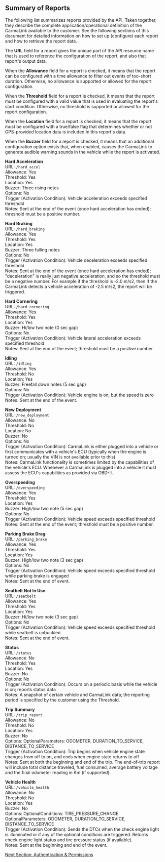 <h2>Summary of Reports</h2>  
The following list summarizes reports provided by the API. Taken together, they describe the complete application/operational definition of the CarmaLink available to the customer. See the following sections of this document for detailed information on how to set up (configure) each report and how to retrieve the report data.  

The **URL** field for a report gives the unique part of the API resource name that is used to reference the configuration of the report, and also that report's output data.  
  
When the **Allowance** field for a report is checked, it means that the report can be configured with a time allowance to filter out events of too-short duration. Otherwise, no allowance is supported or allowed for the report configuration.  
  
When the **Threshold** field for a report is checked, it means that the report must be configured with a valid value that is used in evaluating the report's start condition. Otherwise, no threshold is supported or allowed for the report configuration.  
  
When the **Location** field for a report is checked, it means that the report must be configured with a true/false flag that determines whether or not GPS-provided location data is included in this report's data.  

When the **Buzzer** field for a report is checked, it means that an additional configuration option exists that, when enabled, causes the CarmaLink to generate audible warning sounds in the vehicle while the report is activated.  

**Hard Acceleration**  
URL: `/hard_accel`  
Allowance: Yes  
Threshold: Yes  
Location: Yes  
Buzzer: Three rising notes  
Options: No  
Trigger (Activation Condition): Vehicle acceleration exceeds specified threshold  
Notes: Sent at the end of the event (once hard acceleration has ended); threshold must be a positive number.  
  
**Hard Braking**  
URL: `/hard_braking`  
Allowance: Yes  
Threshold: Yes  
Location: Yes  
Buzzer: Three falling notes  
Options: No  
Trigger (Activation Condition): Vehicle deceleration exceeds specified threshold  
Notes: Sent at the end of the event (once hard acceleration has ended); "deceleration" is really just negative acceleration, and so the threshold must be a negative number. For example if the threshold is -2.0 m/s2, then if the CarmaLink detects a vehicle acceleration of -2.5 m/s2, the report will be triggered.  
  
**Hard Cornering**  
URL: `/hard_cornering`  
Allowance: Yes  
Threshold: Yes  
Location: Yes  
Buzzer: Hi/low two note (0 sec gap)  
Options: No  
Trigger (Activation Condition): Vehicle lateral acceleration exceeds specified threshold  
Notes: Sent at the end of the event; threshold must be a positive number.  
  
**Idling**  
URL: `/idling`  
Allowance: Yes  
Threshold: No  
Location: Yes  
Buzzer: Freefall down notes (5 sec gap)  
Options: No  
Trigger (Activation Condition): Vehicle engine is on, but the speed is zero  
Notes: Sent at the end of the event.  
  
**New Deployment**  
URL: `/new_deployment`  
Allowance: No  
Threshold: No  
Location: No  
Buzzer: No  
Options: No  
Trigger (Activation Condition): CarmaLink is either plugged into a vehicle or first communicates with a vehicle's ECU (typically when the engine is turned on; usually the VIN is not available prior to this)  
Notes: CarmaLink functionality is sometimes limited by the capabilities of the vehicle's ECU. Whenever a CarmaLink is plugged into a vehicle it must assess the ECU's capabilities as provided via OBD-II.  
  
**Overspeeding**  
URL: `/overspeeding`  
Allowance: Yes  
Threshold: Yes  
Location: Yes  
Buzzer: High/low two note (5 sec gap)  
Options: No  
Trigger (Activation Condition): Vehicle speed exceeds specified threshold  
Notes: Sent at the end of the event; threshold must be a positive number.  
  
**Parking Brake Drag**  
URL: `/parking_brake`  
Allowance: Yes  
Threshold: Yes  
Location: Yes  
Buzzer: High/low two note (3 sec gap)  
Options: No  
Trigger (Activation Condition): Vehicle speed exceeds specified threshold while parking brake is engaged  
Notes: Sent at the end of event.  
  
**Seatbelt Not In Use**  
URL: `/seatbelt`  
Allowance: Yes  
Threshold: Yes  
Location: Yes  
Buzzer: Hi/low two note (3 sec gap)  
Options: No  
Trigger (Activation Condition): Vehicle speed exceeds specified threshold while seatbelt is unbuckled  
Notes: Sent at the end of event.  
  
**Status**  
URL: `/status`  
Allowance: No  
Threshold: Yes  
Location: Yes  
Buzzer: No  
Options: No  
Trigger (Activation Condition): Occurs on a periodic basis while the vehicle is on; reports status data  
Notes: A snapshot of certain vehicle and CarmaLink data; the reporting period is specified by the customer using the Threshold.  
  
**Trip Summary**  
URL: `/trip_report`  
Allowance: No  
Threshold: No  
Location: Yes  
Buzzer: No  
Options: OptionalParameters: ODOMETER, DURATION_TO_SERVICE, DISTANCE_TO_SERVICE  
Trigger (Activation Condition): Trip begins when vehicle engine state changes from off to on, and ends when engine state returns to off  
Notes: Sent at both the beginning and end of the trip. The end-of-trip report will include total distance traveled, fuel consumed, average battery voltage and the final odometer reading in Km (if supported).  
  
**Vehicle Health**  
URL: `/vehicle_health`  
Allowance: No  
Threshold: No  
Location: Yes  
Buzzer: No  
Options: OptionalConditions: TIRE_PRESSURE_CHANGE
OptionalParameters: ODOMETER, DURATION_TO_SERVICE, DISTANCE_TO_SERVICE  
Trigger (Activation Condition): Sends the DTCs when the check engine light is illuminated or if any of the optional conditions are triggered. Returns check engine light status and tire pressure status (if available).  
Notes: Sent at the beginning and end of the event.  
  
[Next Section: Authentication & Permissions](https://github.com/CarmaSys/CarmaLinkAPI/blob/1.4/authenticationAndPermissions.md)
